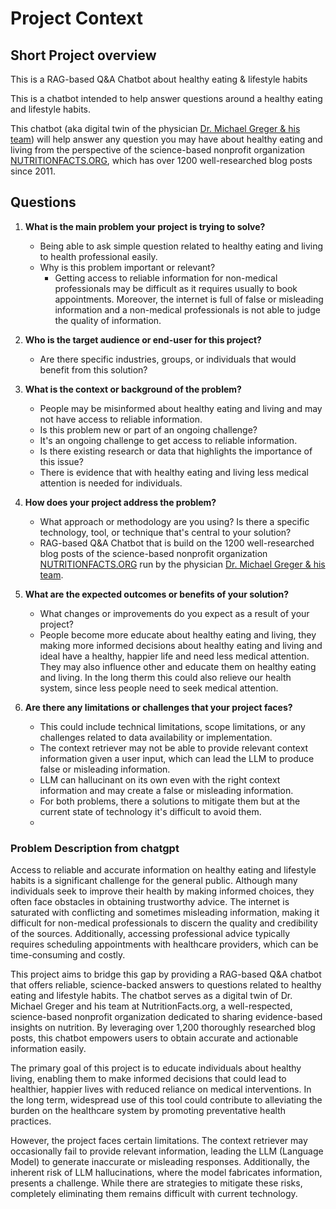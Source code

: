 # Project Context

## Short Project overview

This is a RAG-based Q&A Chatbot about healthy eating & lifestyle habits

This is a chatbot intended to help answer questions around a healthy eating and lifestyle habits.

This chatbot (aka digital twin of the physician [Dr. Michael Greger & his team](https://nutritionfacts.org/team/)) will help answer any question you may have about healthy eating and living from the perspective of the science-based nonprofit organization [NUTRITIONFACTS.ORG](https://nutritionfacts.org/about/), which has over 1200 well-researched blog posts since 2011.

## Questions

1. **What is the main problem your project is trying to solve?**
   - Being able to ask simple question related  to healthy eating and living to health professional easily.
   - Why is this problem important or relevant?
        - Getting access to reliable information for non-medical professionals may be difficult as it requires usually to book appointments. Moreover, the internet is full of false or misleading information and a non-medical professionals is not able to judge the quality of information.

2. **Who is the target audience or end-user for this project?**
   - Are there specific industries, groups, or individuals that would benefit from this solution?

3. **What is the context or background of the problem?**
   - People may be misinformed about healthy eating and living and may not have access to reliable information.
   - Is this problem new or part of an ongoing challenge?
    - It's an ongoing challenge to get access to reliable information.
   - Is there existing research or data that highlights the importance of this issue?
    - There is evidence that with healthy eating and living less medical attention is needed for individuals.

4. **How does your project address the problem?**
   - What approach or methodology are you using? Is there a specific technology, tool, or technique that's central to your solution?
    - RAG-based Q&A Chatbot that is build on the 1200 well-researched blog posts of the science-based nonprofit organization [NUTRITIONFACTS.ORG](https://nutritionfacts.org/about/) run by the physician [Dr. Michael Greger & his team](https://nutritionfacts.org/team/).

5. **What are the expected outcomes or benefits of your solution?**
   - What changes or improvements do you expect as a result of your project?
    - People become more educate about healthy eating and living, they making more informed decisions about healthy eating and living and ideal have a healthy, happier life and need less medical attention. They may also influence other and educate them on healthy eating and living. In the long therm this could also relieve our health system, since less people need to seek medical attention.

6. **Are there any limitations or challenges that your project faces?**
   - This could include technical limitations, scope limitations, or any challenges related to data availability or implementation.
   - The context retriever may not be able to provide relevant context information given a user input, which can lead the LLM to produce false or misleading information.
   - LLM can hallucinant on its own even with the right context information and may create a false or misleading information.
   - For both problems, there a solutions to mitigate them but at the current state of technology it's difficult to avoid them.
   -

### Problem Description from chatgpt

Access to reliable and accurate information on healthy eating and lifestyle habits is a significant challenge for the general public. Although many individuals seek to improve their health by making informed choices, they often face obstacles in obtaining trustworthy advice. The internet is saturated with conflicting and sometimes misleading information, making it difficult for non-medical professionals to discern the quality and credibility of the sources. Additionally, accessing professional advice typically requires scheduling appointments with healthcare providers, which can be time-consuming and costly.

This project aims to bridge this gap by providing a RAG-based Q&A chatbot that offers reliable, science-backed answers to questions related to healthy eating and lifestyle habits. The chatbot serves as a digital twin of Dr. Michael Greger and his team at NutritionFacts.org, a well-respected, science-based nonprofit organization dedicated to sharing evidence-based insights on nutrition. By leveraging over 1,200 thoroughly researched blog posts, this chatbot empowers users to obtain accurate and actionable information easily.

The primary goal of this project is to educate individuals about healthy living, enabling them to make informed decisions that could lead to healthier, happier lives with reduced reliance on medical interventions. In the long term, widespread use of this tool could contribute to alleviating the burden on the healthcare system by promoting preventative health practices.

However, the project faces certain limitations. The context retriever may occasionally fail to provide relevant information, leading the LLM (Language Model) to generate inaccurate or misleading responses. Additionally, the inherent risk of LLM hallucinations, where the model fabricates information, presents a challenge. While there are strategies to mitigate these risks, completely eliminating them remains difficult with current technology.
